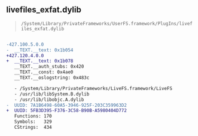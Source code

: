 ## livefiles_exfat.dylib

> `/System/Library/PrivateFrameworks/UserFS.framework/PlugIns/livefiles_exfat.dylib`

```diff

-427.100.5.0.0
-  __TEXT.__text: 0x1b054
+427.120.4.0.0
+  __TEXT.__text: 0x1b078
   __TEXT.__auth_stubs: 0x420
   __TEXT.__const: 0x4ae0
   __TEXT.__oslogstring: 0x483c

   - /System/Library/PrivateFrameworks/LiveFS.framework/LiveFS
   - /usr/lib/libSystem.B.dylib
   - /usr/lib/libobjc.A.dylib
-  UUID: 7A1B6498-60A5-3946-925F-203C359963D2
+  UUID: 5FB3D395-F376-3C58-B90B-A5980404D772
   Functions: 170
   Symbols:   329
   CStrings:  434

```
